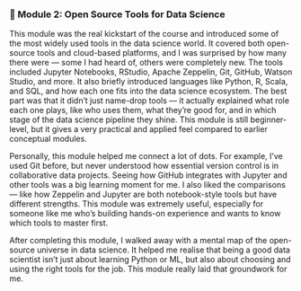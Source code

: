 ### 🔹 Module 2: Open Source Tools for Data Science
This module was the real kickstart of the course and introduced some of the most widely used tools in the data science world. It covered both open-source tools and cloud-based platforms, and I was surprised by how many there were — some I had heard of, others were completely new. The tools included Jupyter Notebooks, RStudio, Apache Zeppelin, Git, GitHub, Watson Studio, and more. It also briefly introduced languages like Python, R, Scala, and SQL, and how each one fits into the data science ecosystem. The best part was that it didn’t just name-drop tools — it actually explained what role each one plays, like who uses them, what they’re good for, and in which stage of the data science pipeline they shine. This module is still beginner-level, but it gives a very practical and applied feel compared to earlier conceptual modules.

Personally, this module helped me connect a lot of dots. For example, I’ve used Git before, but never understood how essential version control is in collaborative data projects. Seeing how GitHub integrates with Jupyter and other tools was a big learning moment for me. I also liked the comparisons — like how Zeppelin and Jupyter are both notebook-style tools but have different strengths. This module was extremely useful, especially for someone like me who’s building hands-on experience and wants to know which tools to master first.

After completing this module, I walked away with a mental map of the open-source universe in data science. It helped me realise that being a good data scientist isn’t just about learning Python or ML, but also about choosing and using the right tools for the job. This module really laid that groundwork for me.
